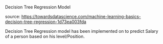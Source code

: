 Decision Tree Regression Model 


source: https://towardsdatascience.com/machine-learning-basics-decision-tree-regression-1d73ea003fda

Decision Tree Regression model has been implemented on to predict Salary of a person based on his level/Position.
